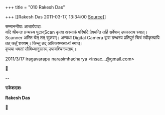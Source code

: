 +++
title = "010 Rakesh Das"

+++
[[Rakesh Das	2011-03-17, 13:34:00 [Source](https://groups.google.com/g/bvparishat/c/Agz1531vUa4)]]



सम्माननीयाः आचार्यपादाः  
यदि श्रीमन्तः ग्रन्थस्य पुटान्Scan कृत्वा अस्माकं परिषदि प्रेषयन्ति तर्हि सर्वेषाम् उपकाराय स्यात्।  
Scanner अस्ति चेत् तत् सुकरम्। अन्यथा Digital Camera द्वारा ग्रन्थस्य प्रतिपुटं चित्रं स्वीकृत्यापि तत् कर्तुं शक्यम्। किन्तु तद् अधिकश्रमसाध्यं स्यात्।  
कृपया भवतां सौविध्यानुसारम् उपायश्चिन्त्यताम्।  
  
  

2011/3/17 iragavarapu narasimhacharya \<[insac...@gmail.com]()\>



  
  
  
--  

**राकेशदाशः**

**Rakesh Das**  



